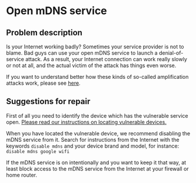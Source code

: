 # Open mDNS service

## Problem description

Is your Internet working badly? Sometimes your service provider is not to blame. Bad guys can use your open mDNS service to launch a denial-of-service attack. As a result, your Internet connection can work really slowly or not at all, and the actual victim of the attack has things even worse.

If you want to understand better how these kinds of so-called amplification attacks work, please see [here](./categories.md#amplification-attacks).

## Suggestions for repair

First of all you need to identify the device which has the vulnerable service open. [Please read our instructions on locating vulnerable devices.](./locate.md)

When you have located the vulnerable device, we recommend disabling the mDNS service from it. Search for instructions from the Internet with the keywords `disable mdns` and your device brand and model, for instance: `disable mdns google wifi`

If the mDNS service is on intentionally and you want to keep it that way, at least block access to the mDNS service from the Internet at your firewall or home router.
